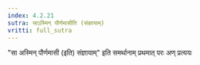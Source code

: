 ```yaml
---
index: 4.2.21
sutra: साऽस्मिन् पौर्णमासीति (संज्ञायाम्)
vritti: full_sutra
---
```


"सा अस्मिन् पौर्णमासी (इति)  संज्ञायाम्" इति समर्थानाम् प्रथमात् परः अण् प्रत्ययः
